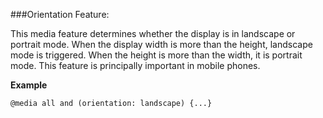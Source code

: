 ###Orientation Feature:
<p>This media feature determines whether the display is in landscape or portrait mode. 
When the display width is more than the height, landscape mode is triggered.
When the height is more than the width, it is portrait mode. This feature is
principally important in mobile phones.</p>
<p><b>Example</b></p>
<pre><code>@media all and (orientation: landscape) {...}</code></pre>
